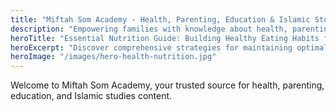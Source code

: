 ```yaml
---
title: "Miftah Som Academy - Health, Parenting, Education & Islamic Studies"
description: "Empowering families with knowledge about health, parenting, education, and Islamic values through evidence-based content and cultural wisdom."
heroTitle: "Essential Nutrition Guide: Building Healthy Eating Habits for the Whole Family"
heroExcerpt: "Discover comprehensive strategies for maintaining optimal health through balanced nutrition, including practical meal planning tips and evidence-based dietary recommendations that work for busy families."
heroImage: "/images/hero-health-nutrition.jpg"
---
```


Welcome to Miftah Som Academy, your trusted source for health, parenting, education, and Islamic studies content.
